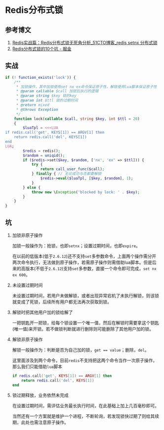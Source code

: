 # Redis分布式锁

## 参考博文

1. [Redis实战篇：Redis分布式锁无死角分析_51CTO博客_redis setnx 分布式锁](https://blog.51cto.com/MageByte/2930601)
2. [Redis分布式锁的10个坑 - 掘金](https://juejin.cn/post/7178327462869205051)

## 实战

```php
if (! function_exists('lock')) {
    /**
     * 加锁操作，其中加锁使用set nx ex命令保证原子性，解锁使用lua脚本保证原子性
     * @param callable $call 加锁后执行的逻辑
     * @param string $key 锁的key
     * @param int $ttl 锁的过期时间
     * @return mixed
     * @throws Exception
     */
    function lock(callable $call, string $key, int $ttl = 20)
    {
        $luaTpl = <<<LUA
if redis.call('get', KEYS[1]) == ARGV[1] then
    return redis.call('del', KEYS[1])
end
LUA;
        $redis = redis();
        $random = uniqid();
        if ($redis->set($key, $random, ['nx', 'ex' => $ttl])) {
            try {
                return call_user_func($call);
            } finally { // 无论成功与否都要解锁
                $redis->eval($luaTpl, [$key, $random], 1);
            }
        } else {
            throw new \Exception('blocked by lock: ' . $key);
        }
    }
}
```

## 坑

1. 加锁非原子操作
   
   加锁一般操作为：抢锁，也即`setnx`；设置过期时间，也即`expire`。
   
   在以前的低版本(低于`2.6.12`)还不支持`set`多参数命令，上面两个操作需分开两次命令执行，无法做到原子操作，若需原子操作则需借助lua脚本。但是后来的高版本(不低于`2.6.12`)支持`set`多参数，直接一个命令即可完成，`set nx ex 600`。

2. 未设置过期时间
   
   未设置过期时间，若用户未做解锁，或者出现异常宕机了未执行解锁，则该锁就变成了死锁，后续所有用户都无法再次获取到锁。

3. 解锁时把其他用户加的锁给解了
   
   一把钥匙开一把锁，给每个锁设置一个唯一值，然后在解锁时需要拿这个钥匙(唯一值)来开锁。若不做锁判断就进行删除则可能删除了其他用户加的锁。

4. 解锁非原子操作
   
   解锁一般操作为：判断是否为自己加的锁，`get == value`；删除，`del`。
   
   这里面涉及到两个命令，目前`redis`不支持把这两个命令当作一次原子操作，那么我们只能借助`lua`脚本
   
   ```lua
   if redis.call('get', KEYS[1]) == ARGV[1] then
       return redis.call('del', KEYS[1])
   end
   ```

5. 锁过期释放，业务依然未完成
   
   在设置过期时间，需评估业务最长执行时间，在此基础上加上几百毫秒即可。
   
   当然还有一个方案就是维护一个进程，不断轮询，若发现锁快过期了则给其续期，此处也需注意原子操作。


